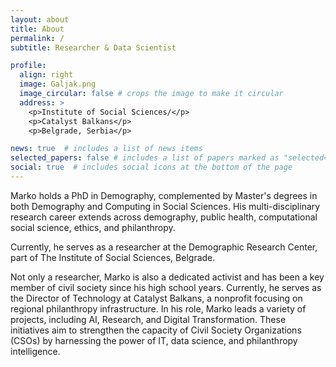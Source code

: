 ```yaml
---
layout: about
title: About
permalink: /
subtitle: Researcher & Data Scientist

profile:
  align: right
  image: Galjak.png
  image_circular: false # crops the image to make it circular
  address: >
    <p>Institute of Social Sciences/</p>
    <p>Catalyst Balkans</p>
    <p>Belgrade, Serbia</p>

news: true  # includes a list of news items
selected_papers: false # includes a list of papers marked as "selected={true}"
social: true  # includes social icons at the bottom of the page
---
```


Marko holds a PhD in Demography, complemented by Master's degrees in both Demography and Computing in Social Sciences. His multi-disciplinary research career extends across demography, public health, computational social science, ethics, and philanthropy.

Currently, he serves as a researcher at the Demographic Research Center, part of The Institute of Social Sciences, Belgrade.

Not only a researcher, Marko is also a dedicated activist and has been a key member of civil society since his high school years. Currently, he serves as the Director of Technology at Catalyst Balkans, a nonprofit focusing on regional philanthropy infrastructure. In his role, Marko leads a variety of projects, including AI, Research, and Digital Transformation. These initiatives aim to strengthen the capacity of Civil Society Organizations (CSOs) by harnessing the power of IT, data science, and philanthropy intelligence.